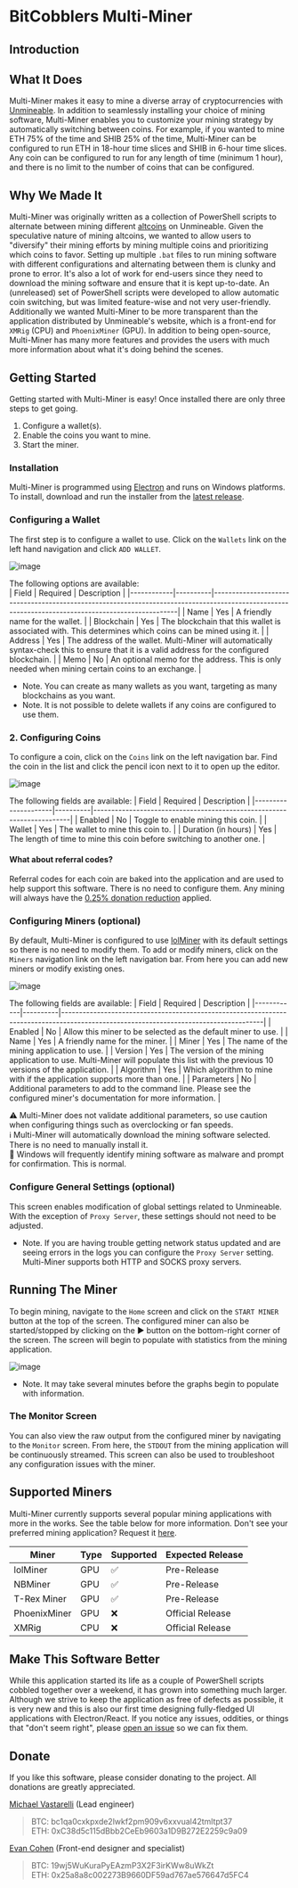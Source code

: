 # BitCobblers Multi-Miner

## Introduction

## What It Does
Multi-Miner makes it easy to mine a diverse array of cryptocurrencies with [Unmineable](https://unmineable.com/).  In addition to seamlessly installing your choice of mining software, Multi-Miner enables you to customize your mining strategy by automatically switching between coins.  For example, if you wanted to mine ETH 75% of the time and SHIB 25% of the time, Multi-Miner can be configured to run ETH in 18-hour time slices and SHIB in 6-hour time slices.  Any coin can be configured to run for any length of time (minimum 1 hour), and there is no limit to the number of coins that can be configured.

## Why We Made It
Multi-Miner was originally written as a collection of PowerShell scripts to alternate between mining different [altcoins](https://en.wikipedia.org/wiki/Cryptocurrency#Altcoins) on Unmineable.  Given the speculative nature of mining altcoins, we wanted to allow users to "diversify" their mining efforts by mining multiple coins and prioritizing which coins to favor.  Setting up multiple `.bat` files to run mining software with different configurations and alternating between them is clunky and prone to error.  It's also a lot of work for end-users since they need to download the mining software and ensure that it is kept up-to-date.  An (unreleased) set of PowerShell scripts were developed to allow automatic coin switching, but was limited feature-wise and not very user-friendly.  Additionally we wanted Multi-Miner to be more transparent than the application distributed by Unmineable's website, which is a front-end for `XMRig` (CPU) and `PhoenixMiner` (GPU).  In addition to being open-source, Multi-Miner has many more features and provides the users with much more information about what it's doing behind the scenes.

## Getting Started
Getting started with Multi-Miner is easy!  Once installed there are only three steps to get going.
1. Configure a wallet(s).
2. Enable the coins you want to mine.
3. Start the miner.

### Installation
Multi-Miner is programmed using [Electron](https://www.electronjs.org/) and runs on Windows platforms. To install, download and run the installer from the [latest release](https://github.com/bitcobblers/multiminer/releases).

### Configuring a Wallet
The first step is to configure a wallet to use.  Click on the `Wallets` link on the left hand navigation and click `ADD WALLET`.

![image](https://user-images.githubusercontent.com/5205466/160330956-41d2f68a-2c2a-4caa-92ed-dfcd496c489d.png)

The following options are available:  
| Field      | Required | Description                                                                                                                                      |
|------------|----------|--------------------------------------------------------------------------------------------------------------------------------------------------|
| Name       | Yes      | A friendly name for the wallet.                                                                                                                  |
| Blockchain | Yes      | The blockchain that this wallet is associated with.  This determines which coins can be mined using it.                                          |
| Address    | Yes      | The address of the wallet.  Multi-Miner will automatically syntax-check this to ensure that it is a valid address for the configured blockchain. |
| Memo       | No       | An optional memo for the address.  This is only needed when mining certain coins to an exchange.                                                 |

* Note.  You can create as many wallets as you want, targeting as many blockchains as you want.
* Note.  It is not possible to delete wallets if any coins are configured to use them.

### 2. Configuring Coins
To configure a coin, click on the `Coins` link on the left navigation bar.  Find the coin in the list and click the pencil icon next to it to open up the editor.

![image](https://user-images.githubusercontent.com/5205466/160332429-a7c2c9f8-6e4b-4b36-a6c1-5bc5b91ce7c8.png)

The following fields are available:
| Field               | Required | Description                                                           |
|---------------------|----------|-----------------------------------------------------------------------|
| Enabled             | No       | Toggle to enable mining this coin.                                    |
| Wallet              | Yes      | The wallet to mine this coin to.                                      |
| Duration (in hours) | Yes      | The length of time to mine this coin before switching to another one. |

#### What about referral codes?
Referral codes for each coin are baked into the application and are used to help support this software.  There is no need to configure them.  Any mining will always have the [0.25% donation reduction](https://unmineable.com/referrals) applied.

### Configuring Miners (optional)
By default, Multi-Miner is configured to use [lolMiner](https://lolminer.site/) with its default settings so there is no need to modify them.  To add or modify miners, click on the `Miners` navigation link on the left navigation bar.  From here you can add new miners or modify existing ones.

![image](https://user-images.githubusercontent.com/5205466/160333726-32ae1161-bcd0-4a68-a7a7-bc118fb25a96.png)

The following fields are available:
| Field      | Required | Description                                                                                                                          |
|------------|----------|--------------------------------------------------------------------------------------------------------------------------------------|
| Enabled    | No       | Allow this miner to be selected as the default miner to use.                                                                         |
| Name       | Yes      | A friendly name for the miner.                                                                                                       |
| Miner      | Yes      | The name of the mining application to use.                                                                                           |
| Version    | Yes      | The version of the mining application to use.  Multi-Miner will populate this list with the previous 10 versions of the application. |
| Algorithm  | Yes      | Which algorithm to mine with if the application supports more than one.                                                              |
| Parameters | No       | Additional parameters to add to the command line.  Please see the configured miner's documentation for more information.             |

:warning: Multi-Miner does not validate additional parameters, so use caution when configuring things such as overclocking or fan speeds.  
:information_source: Multi-Miner will automatically download the mining software selected.  There is no need to manually install it.  
:stop_sign: Windows will frequently identify mining software as malware and prompt for confirmation.  This is normal.  

### Configure General Settings (optional)
This screen enables modification of global settings related to Unmineable.  With the exception of `Proxy Server`, these settings should not need to be adjusted.
* Note.  If you are having trouble getting network status updated and are seeing errors in the logs you can configure the `Proxy Server` setting.  Multi-Miner supports both HTTP and SOCKS proxy servers.

## Running The Miner
To begin mining, navigate to the `Home` screen and click on the `START MINER` button at the top of the screen.  The configured miner can also be started/stopped by clicking on the :arrow_forward: button on the bottom-right corner of the screen.  The screen will begin to populate with statistics from the mining application.

![image](https://user-images.githubusercontent.com/5205466/160339231-ec8cfd6e-9ea7-4704-a0cc-e9b0a814bf44.png)

* Note.  It may take several minutes before the graphs begin to populate with information.  

### The Monitor Screen
You can also view the raw output from the configured miner by navigating to the `Monitor` screen.  From here, the `STDOUT` from the mining application will be continuously streamed.  This screen can also be used to troubleshoot any configuration issues with the miner.

## Supported Miners
Multi-Miner currently supports several popular mining applications with more in the works.  See the table below for more information.  Don't see your preferred mining application?  Request it [here](https://github.com/bitcobblers/multiminer/issues/new?assignees=&labels=enhancement&template=3-Feature_request.md).

| Miner        | Type | Supported          | Expected Release |
|--------------|------|--------------------|------------------|
| lolMiner     | GPU  | :white_check_mark: | Pre-Release      |
| NBMiner      | GPU  | :white_check_mark: | Pre-Release      |
| T-Rex Miner  | GPU  | :white_check_mark: | Pre-Release      |
| PhoenixMiner | GPU  | :x:                | Official Release |
| XMRig        | CPU  | :x:                | Official Release |

## Make This Software Better
While this application started its life as a couple of PowerShell scripts cobbled together over a weekend, it has grown into something much larger.  Although we strive to keep the application as free of defects as possible, it is very new and this is also our first time designing fully-fledged UI applications with Electron/React.  If you notice any issues, oddities, or things that "don't seem right", please [open an issue](https://github.com/bitcobblers/multiminer/issues/new) so we can fix them.

## Donate

If you like this software, please consider donating to the project.  All donations are greatly appreciated.

[Michael Vastarelli](https://github.com/mvastarelli) (Lead engineer)  
>BTC: bc1qa0cxkpxde2lwkf2pm909v6xxvual42tmltpt37  
>ETH: 0xC38d5c115dBbb2CeEb9603a1D9B272E2259c9a09  

[Evan Cohen](https://github.com/evan-cohen) (Front-end designer and specialist)  
>BTC: 19wj5WuKuraPyEAzmP3X2F3irKWw8uWkZt  
>ETH: 0x25a8a8c002273B9660DF59ad767ae576647d5FC4  
